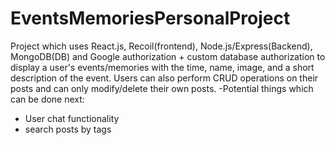# EventsMemoriesPersonalProject
Project which uses React.js, Recoil(frontend), Node.js/Express(Backend), MongoDB(DB) and Google authorization + custom database authorization to display a user's events/memories with the time, name, image, and a short description of the event. Users can also perform CRUD operations on their posts and can only modify/delete their own posts.
-Potential things which can be done next:
  - User chat functionality
  - search posts by tags 
